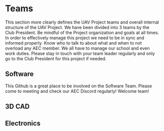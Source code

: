 # Teams

This section more clearly defines the UAV Project teams and overall internal structure of the UAV Project. We have been divided into 3 teams by the Club President. Be mindful of the Project organization and goals at all times. In order to effectively manage this project we need to be in sync and informed properly. Know who to talk to about what and when to not overload any AEC member. We all have to manage our school and even work duties. Please stay in touch with your team leader regularly and only go to the Club President for this project if needed.

## Software

This Github is a great place to be involved on the Software Team. Please come to meeting and check our AEC Discord regularly! Welcome team!

## 3D CAD

## Electronics
